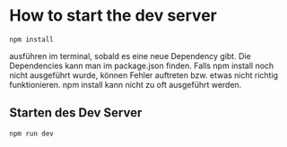 # How to start the dev server

```
npm install
```
ausführen im terminal, sobald es eine neue Dependency gibt. Die Dependencies kann man im package.json finden. Falls npm install noch nicht ausgeführt wurde, können Fehler auftreten bzw. etwas nicht richtig funktionieren. npm install kann nicht zu oft ausgeführt werden.

## Starten des Dev Server

````
npm run dev
````
